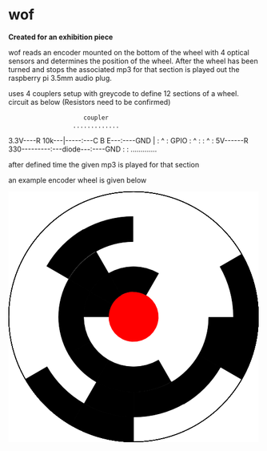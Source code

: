 wof
=====

**Created for an exhibition piece**

wof reads an encoder mounted on the bottom of the wheel with 4 optical sensors and determines the position of the wheel. After the wheel has been turned and stops the associated mp3 for that section is played out the raspberry pi 3.5mm audio plug.

uses 4 couplers setup with greycode to define 12 sections of a wheel.
circuit as below (Resistors need to be confirmed)

                         coupler
                      .............
3.3V----R 10k---|-----:---C B E---:----GND
                |     :     ^     :
              GPIO    :     ^     :
                      :     ^     :
5V------R 330---------:---diode---:----GND
                      :           :
                      .............

after defined time the given mp3 is played for that section

an example encoder wheel is given below

![preview thumb](https://github.com/threldor/wof/raw/master/encoder.png)